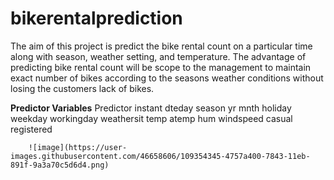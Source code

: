 # bikerentalprediction

The aim of this project is predict the bike rental count on a particular time along with season, weather setting, and temperature. The advantage of predicting bike rental count will be scope to the management to maintain exact number of bikes according to the seasons weather conditions without losing the customers lack of bikes.  

**Predictor Variables**
        Predictor
        instant
        dteday
        season
        yr
        mnth
        holiday
        weekday
        workingday
        weathersit
        temp
        atemp
        hum
        windspeed
        casual
        registered
        
        ![image](https://user-images.githubusercontent.com/46658606/109354345-4757a400-7843-11eb-891f-9a3a70c5d6d4.png)

